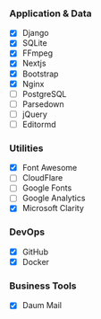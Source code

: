 ### Application & Data

- [x]  Django
- [x]  SQLite
- [x]  FFmpeg
- [x]  Nextjs
- [x]  Bootstrap
- [x]  Nginx
- [ ]  PostgreSQL
- [ ]  Parsedown
- [ ]  jQuery
- [ ]  Editormd

### Utilities

- [x]  Font Awesome
- [ ]  CloudFlare
- [ ]  Google Fonts
- [ ]  Google Analytics
- [x]  Microsoft Clarity

### DevOps

- [x]  GitHub
- [x]  Docker

### Business Tools

- [x]  Daum Mail